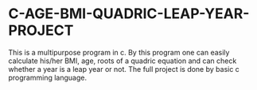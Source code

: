 # C-AGE-BMI-QUADRIC-LEAP-YEAR-PROJECT
This is a multipurpose program in c. By this program one can easily calculate his/her BMI, age, roots of a quadric equation and can check whether a year is a leap year or not. The full project is done by basic c programming language.  
